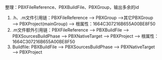 整理：PBXFileReference、PBXBuildFile、PBXGroup，输出多余的id

1. .h、.m文件引用链：PBXFileReference —> PBXGroup —>其它PBXGroup —-> PBXProject(mainGroup) —> 根属性：1664C307216B655A00BE8F50
2. .m文件额外引用链：PBXFileReference —> PBXBuildFile —-> PBXSourcesBuildPhase —> PBXNativeTarget —>  PBXProject —> 根属性：1664C307216B655A00BE8F50
3. Buildfile: PBXBuildFile —> PBXSourcesBuildPhase —> PBXNativeTarget —>  PBXProject
